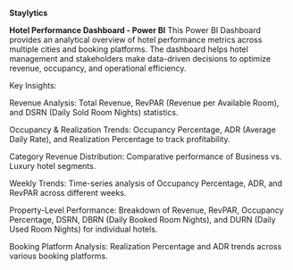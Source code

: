 **Staylytics**

**Hotel Performance Dashboard - Power BI**
This Power BI Dashboard provides an analytical overview of hotel performance metrics across multiple cities and booking platforms. The dashboard helps hotel management and stakeholders make data-driven decisions to optimize revenue, occupancy, and operational efficiency.

Key Insights:

Revenue Analysis: Total Revenue, RevPAR (Revenue per Available Room), and DSRN (Daily Sold Room Nights) statistics.

Occupancy & Realization Trends: Occupancy Percentage, ADR (Average Daily Rate), and Realization Percentage to track profitability.

Category Revenue Distribution: Comparative performance of Business vs. Luxury hotel segments.

Weekly Trends: Time-series analysis of Occupancy Percentage, ADR, and RevPAR across different weeks.

Property-Level Performance: Breakdown of Revenue, RevPAR, Occupancy Percentage, DSRN, DBRN (Daily Booked Room Nights), and DURN (Daily Used Room Nights) for individual hotels.

Booking Platform Analysis: Realization Percentage and ADR trends across various booking platforms.
